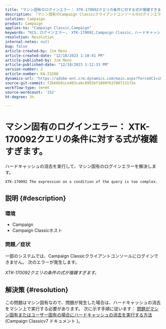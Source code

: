 ```yaml
---
title: "マシン固有のログインエラー： XTK-170092クエリの条件に対する式が複雑すぎます。"
description: 「マシン固有のCampaign Classicクライアントコンソールのログインエラーを解決する方法を説明します。」
solution: Campaign
product: Campaign
applies-to: "Campaign Classic,Campaign"
keywords: "KCS，ログインエラー， XTK-170092,Campaign Classic，ハードキャッシュの消去"
resolution: Resolution
internal-notes: null
bug: false
article-created-by: Jim Menn
article-created-date: "12/18/2023 1:10:41 PM"
article-published-by: Jim Menn
article-published-date: "12/18/2023 1:12:33 PM"
version-number: 2
article-number: KA-23188
dynamics-url: "https://adobe-ent.crm.dynamics.com/main.aspx?forceUCI=1&pagetype=entityrecord&etn=knowledgearticle&id=b1a668d2-a69d-ee11-be37-6045bd006268"
source-git-commit: f2b66b91ce483ca6c8955bf1899f637807131f2e
workflow-type: tm+mt
source-wordcount: '152'
ht-degree: 3%

---
```


# マシン固有のログインエラー： XTK-170092クエリの条件に対する式が複雑すぎます。


ハードキャッシュの消去を実行して、マシン固有のログインエラーを解決します。




```
XTK-170092 The expression on a condition of the query is too complex.
```




## 説明 {#description}


### <b>環境</b>

- Campaign
- Campaign Classicホスト




### <b>問題／症状</b>

一部のシステムでは、Campaign Classicクライアントコンソールにログインできません。 次のエラーが発生します。

*XTK-170092クエリの条件の式が複雑すぎます。*


## 解決策 {#resolution}


この問題はマシン固有なので、問題が発生した場合は、ハードキャッシュの消去をマシン上で実行する必要があります。 次に示す手順に従います： [問題がマシン固有またはユーザー固有の場合にハードキャッシュの消去を実行する方法](https://experienceleague.adobe.com/docs/campaign-classic/using/getting-started/starting-with-adobe-campaign/faq/faq-campaign-config.html#perform-hard-cache-clear)(Campaign Classicv7 ドキュメント )。
